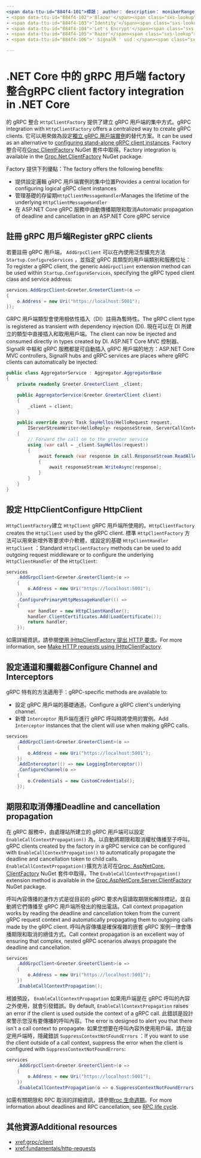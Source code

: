 ```yaml
---
<span data-ttu-id="884f4-101">標題： author： description： monikerRange： ms. author： ms. date： no-loc：</span><span class="sxs-lookup"><span data-stu-id="884f4-101">title: author: description: monikerRange: ms.author: ms.date: no-loc:</span></span>
- <span data-ttu-id="884f4-102">'Blazor'</span><span class="sxs-lookup"><span data-stu-id="884f4-102">'Blazor'</span></span>
- <span data-ttu-id="884f4-103">'Identity'</span><span class="sxs-lookup"><span data-stu-id="884f4-103">'Identity'</span></span>
- <span data-ttu-id="884f4-104">'Let's Encrypt'</span><span class="sxs-lookup"><span data-stu-id="884f4-104">'Let's Encrypt'</span></span>
- <span data-ttu-id="884f4-105">'Razor'</span><span class="sxs-lookup"><span data-stu-id="884f4-105">'Razor'</span></span>
- <span data-ttu-id="884f4-106">' SignalR ' uid：</span><span class="sxs-lookup"><span data-stu-id="884f4-106">'SignalR' uid:</span></span> 

---
```

# <a name="grpc-client-factory-integration-in-net-core"></a><span data-ttu-id="884f4-107">.NET Core 中的 gRPC 用戶端 factory 整合</span><span class="sxs-lookup"><span data-stu-id="884f4-107">gRPC client factory integration in .NET Core</span></span>

<span data-ttu-id="884f4-108">的 gRPC 整合 `HttpClientFactory` 提供了建立 gRPC 用戶端的集中方式。</span><span class="sxs-lookup"><span data-stu-id="884f4-108">gRPC integration with `HttpClientFactory` offers a centralized way to create gRPC clients.</span></span> <span data-ttu-id="884f4-109">它可以用來做為設定[獨立 gRPC 用戶端實例](xref:grpc/client)的替代方案。</span><span class="sxs-lookup"><span data-stu-id="884f4-109">It can be used as an alternative to [configuring stand-alone gRPC client instances](xref:grpc/client).</span></span> <span data-ttu-id="884f4-110">Factory 整合可在[Grpc ClientFactory](https://www.nuget.org/packages/Grpc.Net.ClientFactory) NuGet 套件中取得。</span><span class="sxs-lookup"><span data-stu-id="884f4-110">Factory integration is available in the [Grpc.Net.ClientFactory](https://www.nuget.org/packages/Grpc.Net.ClientFactory) NuGet package.</span></span>

<span data-ttu-id="884f4-111">Factory 提供下列優點：</span><span class="sxs-lookup"><span data-stu-id="884f4-111">The factory offers the following benefits:</span></span>

* <span data-ttu-id="884f4-112">提供設定邏輯 gRPC 用戶端實例的集中位置</span><span class="sxs-lookup"><span data-stu-id="884f4-112">Provides a central location for configuring logical gRPC client instances</span></span>
* <span data-ttu-id="884f4-113">管理基礎的存留期`HttpClientMessageHandler`</span><span class="sxs-lookup"><span data-stu-id="884f4-113">Manages the lifetime of the underlying `HttpClientMessageHandler`</span></span>
* <span data-ttu-id="884f4-114">在 ASP.NET Core gRPC 服務中自動傳播期限和取消</span><span class="sxs-lookup"><span data-stu-id="884f4-114">Automatic propagation of deadline and cancellation in an ASP.NET Core gRPC service</span></span>

## <a name="register-grpc-clients"></a><span data-ttu-id="884f4-115">註冊 gRPC 用戶端</span><span class="sxs-lookup"><span data-stu-id="884f4-115">Register gRPC clients</span></span>

<span data-ttu-id="884f4-116">若要註冊 gRPC 用戶端， `AddGrpcClient` 可以在內使用泛型擴充方法 `Startup.ConfigureServices` ，並指定 gRPC 具類型的用戶端類別和服務位址：</span><span class="sxs-lookup"><span data-stu-id="884f4-116">To register a gRPC client, the generic `AddGrpcClient` extension method can be used within `Startup.ConfigureServices`, specifying the gRPC typed client class and service address:</span></span>

```csharp
services.AddGrpcClient<Greeter.GreeterClient>(o =>
{
    o.Address = new Uri("https://localhost:5001");
});
```

<span data-ttu-id="884f4-117">GRPC 用戶端類型會使用相依性插入（DI）註冊為暫時性。</span><span class="sxs-lookup"><span data-stu-id="884f4-117">The gRPC client type is registered as transient with dependency injection (DI).</span></span> <span data-ttu-id="884f4-118">現在可以在 DI 所建立的類型中直接插入和取用用戶端。</span><span class="sxs-lookup"><span data-stu-id="884f4-118">The client can now be injected and consumed directly in types created by DI.</span></span> <span data-ttu-id="884f4-119">ASP.NET Core MVC 控制器、 SignalR 中樞和 gRPC 服務都是可自動插入 gRPC 用戶端的地方：</span><span class="sxs-lookup"><span data-stu-id="884f4-119">ASP.NET Core MVC controllers, SignalR hubs and gRPC services are places where gRPC clients can automatically be injected:</span></span>

```csharp
public class AggregatorService : Aggregator.AggregatorBase
{
    private readonly Greeter.GreeterClient _client;

    public AggregatorService(Greeter.GreeterClient client)
    {
        _client = client;
    }

    public override async Task SayHellos(HelloRequest request,
        IServerStreamWriter<HelloReply> responseStream, ServerCallContext context)
    {
        // Forward the call on to the greeter service
        using (var call = _client.SayHellos(request))
        {
            await foreach (var response in call.ResponseStream.ReadAllAsync())
            {
                await responseStream.WriteAsync(response);
            }
        }
    }
}
```

## <a name="configure-httpclient"></a><span data-ttu-id="884f4-120">設定 HttpClient</span><span class="sxs-lookup"><span data-stu-id="884f4-120">Configure HttpClient</span></span>

<span data-ttu-id="884f4-121">`HttpClientFactory`建立 `HttpClient` gRPC 用戶端所使用的。</span><span class="sxs-lookup"><span data-stu-id="884f4-121">`HttpClientFactory` creates the `HttpClient` used by the gRPC client.</span></span> <span data-ttu-id="884f4-122">標準 `HttpClientFactory` 方法可以用來新增外寄要求中介軟體，或設定的基礎 `HttpClientHandler` `HttpClient` ：</span><span class="sxs-lookup"><span data-stu-id="884f4-122">Standard `HttpClientFactory` methods can be used to add outgoing request middleware or to configure the underlying `HttpClientHandler` of the `HttpClient`:</span></span>

```csharp
services
    .AddGrpcClient<Greeter.GreeterClient>(o =>
    {
        o.Address = new Uri("https://localhost:5001");
    })
    .ConfigurePrimaryHttpMessageHandler(() =>
    {
        var handler = new HttpClientHandler();
        handler.ClientCertificates.Add(LoadCertificate());
        return handler;
    });
```

<span data-ttu-id="884f4-123">如需詳細資訊，請參閱[使用 IHttpClientFactory 提出 HTTP 要求](xref:fundamentals/http-requests)。</span><span class="sxs-lookup"><span data-stu-id="884f4-123">For more information, see [Make HTTP requests using IHttpClientFactory](xref:fundamentals/http-requests).</span></span>

## <a name="configure-channel-and-interceptors"></a><span data-ttu-id="884f4-124">設定通道和攔截器</span><span class="sxs-lookup"><span data-stu-id="884f4-124">Configure Channel and Interceptors</span></span>

<span data-ttu-id="884f4-125">gRPC 特有的方法適用于：</span><span class="sxs-lookup"><span data-stu-id="884f4-125">gRPC-specific methods are available to:</span></span>

* <span data-ttu-id="884f4-126">設定 gRPC 用戶端的基礎通道。</span><span class="sxs-lookup"><span data-stu-id="884f4-126">Configure a gRPC client's underlying channel.</span></span>
* <span data-ttu-id="884f4-127">新增 `Interceptor` 用戶端在進行 gRPC 呼叫時將使用的實例。</span><span class="sxs-lookup"><span data-stu-id="884f4-127">Add `Interceptor` instances that the client will use when making gRPC calls.</span></span>

```csharp
services
    .AddGrpcClient<Greeter.GreeterClient>(o =>
    {
        o.Address = new Uri("https://localhost:5001");
    })
    .AddInterceptor(() => new LoggingInterceptor())
    .ConfigureChannel(o =>
    {
        o.Credentials = new CustomCredentials();
    });
```

## <a name="deadline-and-cancellation-propagation"></a><span data-ttu-id="884f4-128">期限和取消傳播</span><span class="sxs-lookup"><span data-stu-id="884f4-128">Deadline and cancellation propagation</span></span>

<span data-ttu-id="884f4-129">在 gRPC 服務中，由處理站所建立的 gRPC 用戶端可以設定 `EnableCallContextPropagation()` 為，以自動將期限和取消權杖傳播至子呼叫。</span><span class="sxs-lookup"><span data-stu-id="884f4-129">gRPC clients created by the factory in a gRPC service can be configured with `EnableCallContextPropagation()` to automatically propagate the deadline and cancellation token to child calls.</span></span> <span data-ttu-id="884f4-130">`EnableCallContextPropagation()`擴充方法可在[Grpc. AspNetCore. ClientFactory](https://www.nuget.org/packages/Grpc.AspNetCore.Server.ClientFactory) NuGet 套件中取得。</span><span class="sxs-lookup"><span data-stu-id="884f4-130">The `EnableCallContextPropagation()` extension method is available in the [Grpc.AspNetCore.Server.ClientFactory](https://www.nuget.org/packages/Grpc.AspNetCore.Server.ClientFactory) NuGet package.</span></span>

<span data-ttu-id="884f4-131">呼叫內容傳播的運作方式是從目前的 gRPC 要求內容讀取期限和解除標記，並自動將它們傳播至 gRPC 用戶端所發出的撥出電話。</span><span class="sxs-lookup"><span data-stu-id="884f4-131">Call context propagation works by reading the deadline and cancellation token from the current gRPC request context and automatically propagating them to outgoing calls made by the gRPC client.</span></span> <span data-ttu-id="884f4-132">呼叫內容傳播是確保複雜的嵌套 gRPC 案例一律會傳播期限和取消的絕佳方式。</span><span class="sxs-lookup"><span data-stu-id="884f4-132">Call context propagation is an excellent way of ensuring that complex, nested gRPC scenarios always propagate the deadline and cancellation.</span></span>

```csharp
services
    .AddGrpcClient<Greeter.GreeterClient>(o =>
    {
        o.Address = new Uri("https://localhost:5001");
    })
    .EnableCallContextPropagation();
```

<span data-ttu-id="884f4-133">根據預設， `EnableCallContextPropagation` 如果用戶端是在 gRPC 呼叫的內容之外使用，就會引發錯誤。</span><span class="sxs-lookup"><span data-stu-id="884f4-133">By default, `EnableCallContextPropagation` raises an error if the client is used outside the context of a gRPC call.</span></span> <span data-ttu-id="884f4-134">此錯誤是設計來警示您沒有要傳播的呼叫內容。</span><span class="sxs-lookup"><span data-stu-id="884f4-134">The error is designed to alert you that there isn't a call context to propagate.</span></span> <span data-ttu-id="884f4-135">如果您想要在呼叫內容外使用用戶端，請在設定用戶端時，隱藏錯誤 `SuppressContextNotFoundErrors` ：</span><span class="sxs-lookup"><span data-stu-id="884f4-135">If you want to use the client outside of a call context, suppress the error when the client is configured with `SuppressContextNotFoundErrors`:</span></span>

```csharp
services
    .AddGrpcClient<Greeter.GreeterClient>(o =>
    {
        o.Address = new Uri("https://localhost:5001");
    })
    .EnableCallContextPropagation(o => o.SuppressContextNotFoundErrors = true);
```

<span data-ttu-id="884f4-136">如需有關期限和 RPC 取消的詳細資訊，請參閱[rpc 生命週期](https://www.grpc.io/docs/guides/concepts/#rpc-life-cycle)。</span><span class="sxs-lookup"><span data-stu-id="884f4-136">For more information about deadlines and RPC cancellation, see [RPC life cycle](https://www.grpc.io/docs/guides/concepts/#rpc-life-cycle).</span></span>

## <a name="additional-resources"></a><span data-ttu-id="884f4-137">其他資源</span><span class="sxs-lookup"><span data-stu-id="884f4-137">Additional resources</span></span>

* <xref:grpc/client>
* <xref:fundamentals/http-requests>
